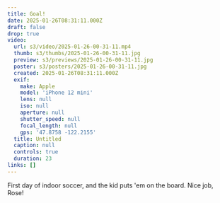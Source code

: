 ```yaml
---
title: Goal!
date: 2025-01-26T08:31:11.000Z
draft: false
drop: true
video:
  url: s3/video/2025-01-26-00-31-11.mp4
  thumb: s3/thumbs/2025-01-26-00-31-11.jpg
  preview: s3/previews/2025-01-26-00-31-11.jpg
  poster: s3/posters/2025-01-26-00-31-11.jpg
  created: 2025-01-26T08:31:11.000Z
  exif:
    make: Apple
    model: 'iPhone 12 mini'
    lens: null
    iso: null
    aperture: null
    shutter_speed: null
    focal_length: null
    gps: '47.8758 -122.2155'
  title: Untitled
  caption: null
  controls: true
  duration: 23
links: []
---
```


First day of indoor soccer, and the kid puts 'em on the board. Nice job, Rose!

